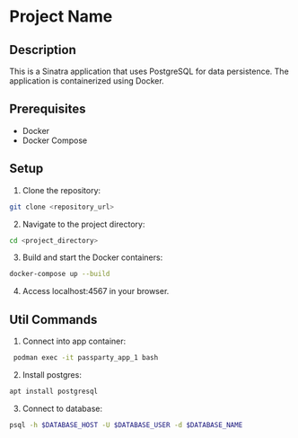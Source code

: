 # Project Name

## Description

This is a Sinatra application that uses PostgreSQL for data persistence. The application is containerized using Docker.

## Prerequisites

- Docker
- Docker Compose

## Setup

1. Clone the repository:

```bash
git clone <repository_url>
```

2. Navigate to the project directory:

```bash
cd <project_directory>
```

3. Build and start the Docker containers:

```bash
docker-compose up --build
```

4. Access localhost:4567 in your browser.



## Util Commands

1. Connect into app container:

```bash
 podman exec -it passparty_app_1 bash
```

2. Install postgres: 

```bash
apt install postgresql
```

3. Connect to database:

```bash
psql -h $DATABASE_HOST -U $DATABASE_USER -d $DATABASE_NAME 
```
